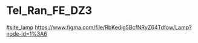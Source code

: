 # Tel_Ran_FE_DZ3
[#site_lamp](https://svitlanasvit.github.io/Tel_Ran_FE_DZ3/index.html)
https://www.figma.com/file/RbKedig5BcfNRyZ64Tdfow/Lamp?node-id=1%3A6
